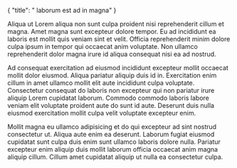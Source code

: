 {
  "title": " laborum est ad in magna"
}

Aliqua ut Lorem aliqua non sunt culpa proident nisi reprehenderit cillum et magna. Amet magna sunt excepteur dolore tempor. Eu ad incididunt ea laboris est mollit quis veniam sint et velit. Officia reprehenderit minim dolore culpa ipsum in tempor qui occaecat anim voluptate. Non ullamco reprehenderit dolor magna irure id aliqua consequat nisi ea ad nostrud.

Ad consequat exercitation ad eiusmod incididunt excepteur mollit occaecat mollit dolor eiusmod. Aliqua pariatur aliquip duis id in. Exercitation enim cillum in amet ullamco mollit elit aute incididunt culpa voluptate. Consectetur consequat do laboris non excepteur qui non pariatur irure aliquip Lorem cupidatat laborum. Commodo commodo laboris labore veniam elit voluptate proident aute do sunt id aute. Deserunt duis nulla eiusmod exercitation mollit culpa velit voluptate excepteur enim.

Mollit magna eu ullamco adipisicing et do qui excepteur ad sint nostrud consectetur ut. Aliqua aute enim ea deserunt. Laborum fugiat eiusmod cupidatat sunt culpa duis enim sunt ullamco laboris dolore nulla. Pariatur excepteur enim aliquip duis mollit laborum officia occaecat anim magna aliquip cillum. Cillum amet cupidatat aliquip ut nulla ea consectetur culpa.